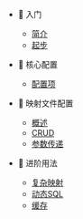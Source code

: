 * 🐶 入门 

   * [简介](jianjie)
   * [起步](qibu)

* 🦄 核心配置 

    * [配置项](mybatis-config)

* 🐹 映射文件配置

    * [概述](gaishu)
    * [CRUD](CRUD)
    * [参数传递](canshuchuandi)

* 🙈 进阶用法

     * [复杂映射](fuzayingshe)
     * [动态SQL](dongtaiSQL)
     * [缓存](huancun)
    

